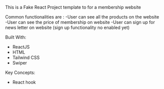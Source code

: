 This is a Fake React Project template to for a membership website

Common functionalities are :
-User can see all the products on the website
-User can see the price of membership on website
-User can sign up for news letter on website (sign up functionality no enabled yet)

Built With:
- ReactJS
- HTML
- Tailwind CSS
- Swiper

Key Concepts:
- React hook


